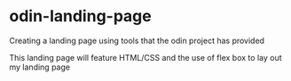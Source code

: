 # odin-landing-page

Creating a landing page using tools that the odin project has provided

This landing page will feature HTML/CSS and the use of flex box to lay out my landing page

